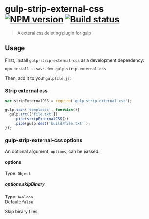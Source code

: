 # gulp-strip-external-css [![NPM version][npm-image]][npm-url] [![Build status][travis-image]][travis-url]
> A exteral css deleting plugin for gulp

## Usage

First, install `gulp-strip-external-css` as a development dependency:

```shell
npm install --save-dev gulp-strip-external-css
```

Then, add it to your `gulpfile.js`:

### Strip external css
```javascript
var stripExternalCSS = require('gulp-strip-external-css');

gulp.task('templates', function(){
  gulp.src(['file.txt'])
    .pipe(stripExternalCSS())
    .pipe(gulp.dest('build/file.txt'));
});
```

### gulp-strip-external-css options

An optional argument, `options`, can be passed.

#### options
Type: `Object`

##### options.skipBinary
Type: `boolean`  
Default: `false`

Skip binary files


[MDN documentation for RegExp]: https://developer.mozilla.org/en-US/docs/Web/JavaScript/Reference/Global_Objects/RegExp
[MDN documentation for String.replace]: https://developer.mozilla.org/en-US/docs/Web/JavaScript/Reference/Global_Objects/String/replace#Specifying_a_string_as_a_parameter

[travis-url]: http://travis-ci.org/lazd/gulp-strip-external-css
[travis-image]: https://secure.travis-ci.org/lazd/gulp-strip-external-css.svg?branch=master
[npm-url]: https://npmjs.org/package/gulp-strip-external-css
[npm-image]: https://badge.fury.io/js/gulp-strip-external-css.svg
